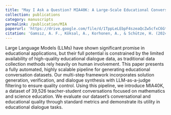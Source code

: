 ```yaml
---
title: "May I Ask a Question? MIA40K: A Large-Scale Educational Conversation Dataset and Generation Pipeline"
collection: publications
category: manuscripts
permalink: /publication/MIA
paperurl: 'https://drive.google.com/file/d/1TppLeLEbpF4szeaQcZw5cfxC6GtJq_WU/view?usp=sharing'
citation: 'Gamsız, A. F., Köksal, A., Korhonen, A., & Schütze, H. (2024). May I Ask a Question? MIA40K: A Large-Scale Educational Conversation Dataset and Generation Pipeline [Work in progress]'
---
```


Large Language Models (LLMs) have shown significant promise in educational applications, but their full potential is constrained by the limited availability of high-quality educational dialogue data, as traditional data collection methods rely heavily on human involvement. This paper presents a fully automated, highly scalable pipeline for generating educational conversation datasets. Our multi-step framework incorporates solution generation, verification, and dialogue synthesis with LLM-as-a-judge filtering to ensure quality control. Using this pipeline, we introduce MIA40K, a dataset of 39,526 teacher-student conversations focused on mathematics and science education. We evaluate our dataset’s conversational and educational quality through standard metrics and demonstrate its utility in educational dialogue tasks.
